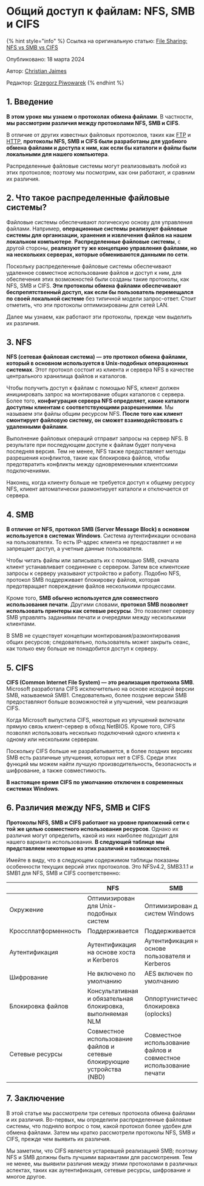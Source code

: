# Общий доступ к файлам: NFS, SMB и CIFS

{% hint style="info" %}
Ссылка на оригинальную статью: [File Sharing: NFS vs SMB vs CIFS](https://www.baeldung.com/cs/file-sharing-nfs-vs-smb-vs-cifs#nfs)

Опубликовано: 18 марта 2024

Автор: [Christian Jaimes](https://www.baeldung.com/cs/author/christianjaimes)

Редактор: [Grzegorz Piwowarek](https://www.baeldung.com/cs/editor/grzegorz-author)
{% endhint %}

## 1. Введение

**В этом уроке мы узнаем о протоколах обмена файлами**. В частности, **мы рассмотрим различия между протоколами NFS, SMB и CIFS**.

В отличие от других известных файловых протоколов, таких как [FTP](https://www.baeldung.com/java-ftp-client) и [HTTP](https://www.baeldung.com/cs/http-status-codes), **протоколы NFS, SMB и CIFS были разработаны для удобного обмена файлами и доступа к ним, как если бы каталоги и файлы были локальными для нашего компьютера**.

Распределенные файловые системы могут реализовывать любой из этих протоколов; поэтому мы посмотрим, как они работают, и сравним их различия.

## 2. Что такое распределенные файловые системы?

Файловые системы обеспечивают логическую основу для управления файлами. Например, **операционные системы реализуют файловые системы для организации, хранения и извлечения файлов на нашем локальном компьютере**. **Распределенные файловые системы**, с другой стороны, **реализуют ту же концепцию управления файлами, но на нескольких серверах, которые обмениваются данными по сети**.

Поскольку распределенные файловые системы обеспечивают удаленное совместное использование файлов и доступ к ним, для обеспечения этих возможностей были созданы такие протоколы, как NFS, SMB и CIFS. **Эти протоколы обмена файлами обеспечивают беспрепятственный доступ, как если бы пользователь перемещался по своей локальной системе** без типичной модели запрос-ответ. Стоит отметить, что эти протоколы оптимизированы для сетей LAN.

Далее мы узнаем, как работают эти протоколы, прежде чем выделить их различия.

## 3. NFS

**NFS (сетевая файловая система) — это протокол обмена файлами, который в основном используется в Unix-подобных операционных системах**. Этот протокол состоит из клиента и сервера NFS в качестве центрального хранилища файлов и каталогов.

Чтобы получить доступ к файлам с помощью NFS, клиент должен инициировать запрос на монтирование общих каталогов с сервера. Более того, **конфигурация сервера NFS определяет, какие каталоги доступны клиентам с соответствующими разрешениями**. Мы называем эти файлы общим ресурсом NFS. **После того как клиент смонтирует файловую систему, он сможет взаимодействовать с удаленными файлами**.

Выполнение файловых операций отправит запросы на сервер NFS. В результате при последующем доступе к файлам будет получена последняя версия. Тем не менее, NFS также предоставляет методы разрешения конфликтов, такие как блокировка файлов, чтобы предотвратить конфликты между одновременными клиентскими подключениями.

Наконец, когда клиенту больше не требуется доступ к общему ресурсу NFS, клиент автоматически размонтирует каталоги и отключается от сервера.

## 4. SMB

**В отличие от NFS, протокол SMB (Server Message Block) в основном используется в системах Windows**. Система аутентификации основана на пользователях. То есть IP-адрес клиента не предоставляет и не запрещает доступ, а учетные данные пользователя.

Чтобы читать файлы или записывать их с помощью SMB, сначала клиент устанавливает соединение с сервером. Затем все клиентские запросы к серверу указывают устройство и работу. Подобно NFS, протокол SMB поддерживает блокировку файлов, которая предотвращает повреждение файлов несколькими процессами.

Кроме того, **SMB обычно используется для совместного использования печати**. Другими словами, **протокол SMB позволяет использовать принтеры как сетевые ресурсы**. Это позволяет серверу SMB управлять заданиями печати и очередями между несколькими клиентами.

В SMB не существует концепции монтирования/размонтирования общих ресурсов; следовательно, пользователь может закрыть сеанс, как только ему больше не понадобится доступ к серверу.

## 5. CIFS

**CIFS (Common Internet File System) — это реализация протокола SMB**. Microsoft разработала CIFS исключительно на основе исходной версии SMB, называемой SMB1. Следовательно, более поздние версии SMB предоставляют больше возможностей и улучшений, чем реализация CIFS.

Когда Microsoft выпустила CIFS, некоторые из улучшений включали прямую связь клиент-сервер в обход NetBIOS. Кроме того, CIFS позволял использовать несколько подключений одного клиента к одному или нескольким серверам.

Поскольку CIFS больше не разрабатывается, в более поздних версиях SMB есть различные улучшения, которых нет в CIFS. Среди этих функций мы можем найти лучшую производительность, безопасность и шифрование, а также совместимость.

**В настоящее время CIFS по умолчанию отключен в современных системах Windows**.

## 6. Различия между NFS, SMB и CIFS

**Протоколы NFS, SMB и CIFS работают на уровне приложений сети с той же целью совместного использования ресурсов**. Однако их различия могут определить, какой из них наиболее подходит для нашего варианта использования. **В следующей таблице мы представляем некоторые из этих различий и возможностей**.

Имейте в виду, что в следующем содержимом таблицы показаны особенности текущих версий этих протоколов. Это NFSv4.2, SMB3.1.1 и SMB1 для NFS, SMB и CIFS соответственно:

<table><thead><tr><th width="218"></th><th>NFS</th><th>SMB</th><th>CIFS</th></tr></thead><tbody><tr><td>Окружение</td><td>Оптимизирован для Unix-подобных систем</td><td>Оптимизирован для систем Windows</td><td>Оптимизировано и поддерживает более старые системы Windows</td></tr><tr><td>Кроссплатформенность</td><td>Поддерживается</td><td>Поддерживается</td><td>Поддерживается</td></tr><tr><td>Аутентификация</td><td>Аутентификация на основе хоста и Kerberos</td><td>Аутентификация на основе пользователя и Kerberos</td><td>Аутентификация на основе пользователя</td></tr><tr><td>Шифрование</td><td>Не включено по умолчанию</td><td>AES включен по умолчанию</td><td>Не поддерживается</td></tr><tr><td>Блокировка файлов</td><td>Консультативная и обязательная блокировка, выполняемая NLM</td><td>Оппортунистическая блокировка (oplocks)</td><td>Оппортунистическая блокировка (oplocks)</td></tr><tr><td>Сетевые ресурсы</td><td>Совместное использование файлов и сетевые блокирующие устройства (NBD)</td><td>Совместное использование файлов и совместное использование печати</td><td>Совместное использование файлов и совместное использование печати</td></tr></tbody></table>

## 7. Заключение

В этой статье мы рассмотрели три сетевых протокола обмена файлами и их различия. Во-первых, мы определили распределенные файловые системы, что подняло вопрос о том, какой протокол более удобен для обмена файлами. Затем мы кратко рассмотрели протоколы NFS, SMB и CIFS, прежде чем выявить их различия.

Мы заметили, что CIFS является устаревшей реализацией SMB; поэтому NFS и SMB должны быть лучшими вариантами для рассмотрения. Тем не менее, мы выявили различия между этими протоколами в различных аспектах, таких как аутентификация, сетевые ресурсы, шифрование и многое другое.
